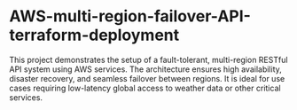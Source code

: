 # AWS-multi-region-failover-API-terraform-deployment
This project demonstrates the setup of a fault-tolerant, multi-region RESTful API system using AWS services. The architecture ensures high availability, disaster recovery, and seamless failover between regions. It is ideal for use cases requiring low-latency global access to weather data or other critical services.
